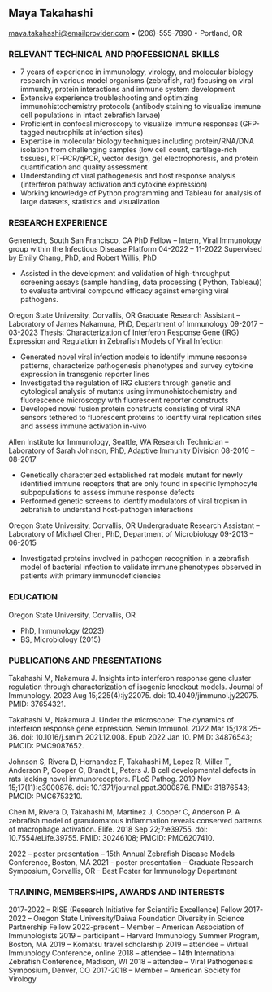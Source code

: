 ## Maya Takahashi

maya.takahashi@emailprovider.com • (206)-555-7890 • Portland, OR

### RELEVANT TECHNICAL AND PROFESSIONAL SKILLS

- 7 years of experience in immunology, virology, and molecular biology research in various model organisms (zebrafish,
  rat) focusing on viral immunity, protein interactions and immune system development
- Extensive experience troubleshooting and optimizing immunohistochemistry protocols (antibody staining to visualize
  immune cell populations in intact zebrafish larvae)
- Proficient in confocal microscopy to visualize immune responses (GFP-tagged neutrophils at infection sites)
- Expertise in molecular biology techniques including protein/RNA/DNA isolation from challenging samples (low cell
  count, cartilage-rich tissues), RT-PCR/qPCR, vector design, gel electrophoresis, and protein quantification and
  quality assessment
- Understanding of viral pathogenesis and host response analysis (interferon pathway activation and cytokine expression)
- Working knowledge of Python programming and Tableau for analysis of large datasets, statistics and visualization

### RESEARCH EXPERIENCE

Genentech, South San Francisco, CA
PhD Fellow – Intern, Viral Immunology group within the Infectious Disease Platform
04-2022 – 11-2022
Supervised by Emily Chang, PhD, and Robert Willis, PhD

- Assisted in the development and validation of high-throughput screening assays (sample handling, data processing (
  Python, Tableau)) to evaluate antiviral compound efficacy against emerging viral pathogens.

Oregon State University, Corvallis, OR
Graduate Research Assistant – Laboratory of James Nakamura, PhD, Department of Immunology
09-2017 – 03-2023
Thesis: Characterization of Interferon Response Gene (IRG) Expression and Regulation in Zebrafish Models of Viral
Infection

- Generated novel viral infection models to identify immune response patterns, characterize pathogenesis phenotypes and
  survey cytokine expression in transgenic reporter lines
- Investigated the regulation of IRG clusters through genetic and cytological analysis of mutants using
  immunohistochemistry and fluorescence microscopy with fluorescent reporter constructs
- Developed novel fusion protein constructs consisting of viral RNA sensors tethered to fluorescent proteins to identify
  viral replication sites and assess immune activation in-vivo

Allen Institute for Immunology, Seattle, WA
Research Technician – Laboratory of Sarah Johnson, PhD, Adaptive Immunity Division
08-2016 – 08-2017

- Genetically characterized established rat models mutant for newly identified immune receptors that are only found in
  specific lymphocyte subpopulations to assess immune response defects
- Performed genetic screens to identify modulators of viral tropism in zebrafish to understand host-pathogen
  interactions

Oregon State University, Corvallis, OR
Undergraduate Research Assistant – Laboratory of Michael Chen, PhD, Department of Microbiology
09-2013 – 06-2015

- Investigated proteins involved in pathogen recognition in a zebrafish model of bacterial infection to validate immune
  phenotypes observed in patients with primary immunodeficiencies

### EDUCATION

Oregon State University, Corvallis, OR

- PhD, Immunology (2023)
- BS, Microbiology (2015)

### PUBLICATIONS AND PRESENTATIONS

Takahashi M, Nakamura J. Insights into interferon response gene cluster regulation through characterization of isogenic
knockout models. Journal of Immunology. 2023 Aug 15;225(4):jy22075. doi: 10.4049/jimmunol.jy22075. PMID: 37654321.

Takahashi M, Nakamura J. Under the microscope: The dynamics of interferon response gene expression. Semin Immunol. 2022
Mar 15;128:25-36. doi: 10.1016/j.smim.2021.12.008. Epub 2022 Jan 10. PMID: 34876543; PMCID: PMC9087652.

Johnson S, Rivera D, Hernandez F, Takahashi M, Lopez R, Miller T, Anderson P, Cooper C, Brandt L, Peters J. B cell
developmental defects in rats lacking novel immunoreceptors. PLoS Pathog. 2019 Nov 15;17(11):e3000876. doi:
10.1371/journal.ppat.3000876. PMID: 31876543; PMCID: PMC6753210.

Chen M, Rivera D, Takahashi M, Martinez J, Cooper C, Anderson P. A zebrafish model of granulomatous inflammation reveals
conserved patterns of macrophage activation. Elife. 2018 Sep 22;7:e39755. doi: 10.7554/eLife.39755. PMID: 30246108;
PMCID: PMC6207410.

2022 – poster presentation – 15th Annual Zebrafish Disease Models Conference, Boston, MA
2021 - poster presentation – Graduate Research Symposium, Corvallis, OR - Best Poster for Immunology Department

### TRAINING, MEMBERSHIPS, AWARDS AND INTERESTS

2017-2022 – RISE (Research Initiative for Scientific Excellence) Fellow
2017-2022 – Oregon State University/Daiwa Foundation Diversity in Science Partnership Fellow
2022-present – Member – American Association of Immunologists
2019 – participant – Harvard Immunology Summer Program, Boston, MA
2019 – Komatsu travel scholarship
2019 – attendee – Virtual Immunology Conference, online
2018 – attendee – 14th International Zebrafish Conference, Madison, WI
2018 – attendee – Viral Pathogenesis Symposium, Denver, CO
2017-2018 – Member – American Society for Virology